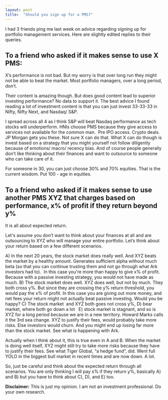 ```yaml
---
layout: post
title:  "Should you sign up for a PMS?"
---
```


I had 3 friends ping me last week on advice regarding signing up for portfolio management services. Here are slightly edited replies to their queries.

## To a friend who asked if it makes sense to use X PMS:

X’s performance is not bad. But my worry is that over long run they might not be able to beat the market. Most portfolio managers, over a long period, don’t.

Their content is amazing though. But does good content lead to superior investing performance? No data to support it.
The best advice I found reading a lot of investment content is that you can just invest 33-33-33 in Nifty, Nifty Next, and Nasdaq/ S&P.

I spread across all 4 as I think S&P will beat Nasdaq performance as tech stocks will underperform.
HNIs choose PMS because they give access to services not available for the common man.  Pre IPO access. Crypto deals. JP Morgan gets you these. Not sure X can do that. What X can do though is invest based on a strategy that you might yourself not follow diligently because of emotions/ macro/ recency bias. And of course people generally don’t like thinking about their finances and want to outsource to someone who can take care of it.

For someone in 30, you can just choose 30% and 70% equities. That is the current wisdom. Put 100 - age in equities.

## To a friend who asked if it makes sense to use another PMS XYZ that charges based on performance, x% of profit if they return beyond y%

It is all about expected return. 

Let's assume you don’t want to think about your finances at all and are outsourcing to XYZ who will manage your entire portfolio.
Let’s think about your return based on a few different scenarios. 

A) In the next 20 years, the stock market does really well. And XYZ beats the market by a healthy amount. Generates sufficient alpha without much beta (so that you can continue trusting them and not go through what Ark investors had to). 
In this case you're more than happy to give x% of profit. Because with a passive investing strategy, you would not have made as much.
B) The stock market does well. XYZ does well, but not by much. They both cross y%. But since they are crossing the y% return threshold, you would pay the x% of profit. In this case you are giving out more money, and net fees your return might not actually beat passive investing. Would you be happy?
C) The stock market  and XYZ both goes not cross y%,
D) bear market, where both go down a lot  
E) stock market is stagnant, and so is XYZ for a long period because we are in a new territory. Howard Marks calls it the 3rd sea change. XYZ to justify their fees, would probably take more risks. Else investors would churn. And you might end up losing far more than the stock market. See what is happening with Ark.

Actually when I think about it, this is true even in A and B. When the market is doing well itself, XYZ might still try to take more risks because they have to justify their fees. See what Tiger Global, “a hedge fund”, did. Went full YOLO in the biggest bull market in recent times and are now down. A lot.

So, just be careful and think about the expected return through all scenarios. You are only thinking I will pay x% if they return y%, basically A) and B) but you have to think about C), D), and E) too.

**Disclaimer:** This is just my opinion. I am not an investment professional. Do your own research.
